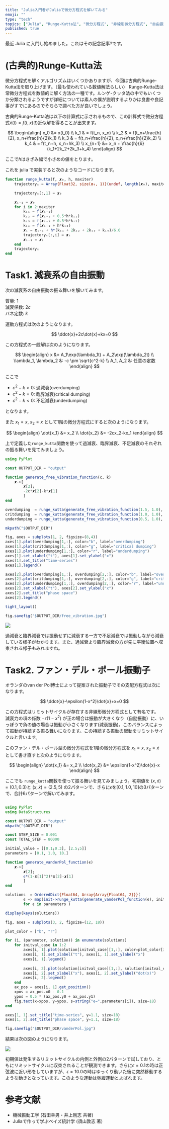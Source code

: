 ```yaml
---
title: "Julia入門者がJuliaで微分方程式を解いてみる"
emoji: ""
type: "tech"
topics: ["Julia", "Runge-Kutta法", "微分方程式", "非線形微分方程式", "自由振動", "van der Pol振動子"]
published: true
---
```


最近 Julia に入門し始めました。これはその記念記事?です。

# (古典的)Runge-Kutta法

微分方程式を解くアルゴリズムはいくつかありますが、今回は古典的Runge-Kutta法を取り上げます。（最も使われている数値解法らしい）
Runge-Kutta法は常微分方程式を数値的に解く方法の一種です。ルンゲ-クッタ法の中でもいくつか分類されるようですが詳細については素人の僕が説明するよりかは良書や良記事がすでにあるのでそちらで調べた方が良いでしょう。

古典的Runge-Kutta法は以下の計算式に示されるもので、この計算式で微分方程式$\dot{x}(t)=f(t,x)$の近似解を得ることが出来ます。

$$
\begin{align}
x_0 &= x(t_0) \\
k_1 & = f(t_n, x_n) \\
k_2 & = f(t_n+\frac{h}{2}, x_n+\frac{h}{2}k_1) \\
k_3 & = f(t_n+\frac{h}{2}, x_n+\frac{h}{2}k_2) \\
k_4 & = f(t_n+h, x_n+hk_3) \\
x_{n+1} &= x_n + \frac{h}{6}(k_1+2k_2+2k_3+k_4) 
\end{align}
$$

ここで$h$はきざみ幅で小さめの値をとります。

これを julia で実装すると次のようなコードになります。

```julia
function runge_kutta(f, 𝒙₀, h, maxiter)
    trajectoryₓ = Array{Float32, size(𝒙₀, 1)}(undef, length(𝒙₀), maxiter)

    trajectoryₓ[:,1] = 𝒙₀

    𝒙ᵢ₋₁ = 𝒙₀
    for i in 2:maxiter
        kᵢ₁ = f(𝒙ᵢ₋₁)
        kᵢ₂ = f(𝒙ᵢ₋₁ + 0.5*h*kᵢ₁)
        kᵢ₃ = f(𝒙ᵢ₋₁ + 0.5*h*kᵢ₂)
        kᵢ₄ = f(𝒙ᵢ₋₁ + h*kᵢ₃)
        𝒙ᵢ = 𝒙ᵢ₋₁ + h*(kᵢ₁ + 2kᵢ₂ + 2kᵢ₃ + kᵢ₄)/6.0
        trajectoryₓ[:,i] = 𝒙ᵢ
        𝒙ᵢ₋₁ = 𝒙ᵢ
    end
    trajectoryₓ
end
```

# Task1. 減衰系の自由振動

次の減衰系の自由振動の振る舞いを解いてみます。

質量: $1$ \
減衰係数: $2c$ \
バネ定数: $k$

運動方程式は次のようになります。

$$
\ddot{x}+2c\dot{x}+kx=0
$$

この方程式の一般解は次のようになります。

$$
\begin{align}
x &= A_1\exp(\lambda_1t) + A_2\exp(\lambda_2t) \\
\lambda_1, \lambda_2 &: -c \pm \sqrt{c^2-k} \\
A_1, A_2 &: 任意の定数
\end{align}
$$

ここで

- $c^2-k>0$: 過減衰(overdumping)
- $c^2-k=0$: 臨界減衰(critical dumping)
- $c^2-k<0$: 不足減衰(underdumping)

となります。

また $x_1 = x$, $x_2=\dot{x}$ として1階の微分方程式にすると次のようになります。

$$
\begin{align}
\dot{x_1} &= x_2 \\
\dot{x_2} &= -2cx_2-kx_1
\end{align}
$$

上で定義した`runge_kutta`関数を使って過減衰、臨界減衰、不足減衰のそれぞれの振る舞いを見てみましょう。

```julia
using PyPlot

const OUTPUT_DIR = "output"

function generate_free_vibration_function(c, k)
    𝒙->[
        𝒙[2];
        -2c*𝒙[2]-k*𝒙[1]
        ]
end

overdumping  = runge_kutta(generate_free_vibration_function(1.5, 1.0), [0.1;0.3], 0.001, 18000)
critdumping  = runge_kutta(generate_free_vibration_function(1.0, 1.0), [0.1;0.3], 0.001, 18000)
underdumping = runge_kutta(generate_free_vibration_function(0.5, 1.0), [0.1;0.3], 0.001, 18000)

mkpath("$OUTPUT_DIR")

fig, axes = subplots(1, 2, figsize=(8,4))
axes[1].plot(overdumping[1,:], color="b", label="overdumping")
axes[1].plot(critdumping[1,:], color="g", label="critical dumping")
axes[1].plot(underdumping[1,:], color="r", label="underdumping")
axes[1].set_xlabel("t"), axes[1].set_ylabel("x")
axes[1].set_title("time-series")
axes[1].legend()

axes[2].plot(overdumping[1,:], overdumping[2,:], color="b", label="overdumping")
axes[2].plot(critdumping[1,:], overdumping[2,:], color="g", label="critical dumping")
axes[2].plot(underdumping[1,:], overdumping[2,:], color="r", label="underdumping")
axes[2].set_xlabel("t"), axes[2].set_ylabel("x")
axes[2].set_title("phase space")
axes[2].legend()

tight_layout()

fig.savefig("$OUTPUT_DIR/free_vibration.jpg")
```

![](/images/runge_kutta_julia/free_vibration.jpg)

過減衰と臨界減衰では振動せずに減衰する一方で不足減衰では振動しながら減衰している様子がわかります。また、過減衰より臨界減衰の方が先に平衡位置へ収束される様子もみれますね。

# Task2. ファン・デル・ポール振動子

オランダのvan der Pol博士によって提案された振動子でその支配方程式は次になります。

$$
\ddot{x}-\epsilon(1-x^2)\dot{x}+x=0
$$

この方程式はリミットサイクルが存在する非線形微分方程式として有名です。
減衰力の項の係数 $-\epsilon(1-x^2)$ が正の場合は振動が大きくなり（自励振動）に、いっぽうで負の値の場合は振動が小さくなります(減衰振動)。このバランスによって振動が持続する振る舞いになります。この持続する振動の起動をリミットサイクルと言います。

このファン・デル・ポール型の微分方程式を1階の微分方程式を $x_1 = x$, $x_2=\dot{x}$ として書き直すと次のようになります。

$$
\begin{align}
\dot{x_1} &= x_2 \\
\dot{x_2} &= \epsilon(1-x^2)\dot{x}-x
\end{align}
$$

ここでも `runge_kutta`関数を使って振る舞いを見てみましょう。初期値を $(x,\dot{x})=(0.1, 0.3)$と  $(x,\dot{x})=(2.5, 5)$ の2パターンで、さらに$\epsilon$を$[0.1, 1.0, 10]$の3パターンで、合計6パターンで解いてみます。

```julia

using PyPlot
using DataStructures

const OUTPUT_DIR = "output"
mkpath("$OUTPUT_DIR")

const STEP_SIZE = 0.001
const TOTAL_STEP = 80000

initial_value = [[0.1;0.3], [2.5;5]]
parameters = [0.1, 1.0, 10.]

function generate_vanderPol_function(ϵ)
    𝒙->[
        𝒙[2];
        ϵ*(1-𝒙[1]^2)*𝒙[2]-𝒙[1]
        ]
end

solutions  = OrderedDict{Float64, Array{Array{Float64, 2}}}(
        ϵ => map(init->runge_kutta(generate_vanderPol_function(ϵ), init, STEP_SIZE, TOTAL_STEP), initial_value) 
        for ϵ in parameters )

display(keys(solutions))

fig, axes = subplots(3, 2, figsize=(12, 18))

plot_color = ["b", "r"]

for (i, (parameter, solution)) in enumerate(solutions)
    for initval_case in 1:2
        axes[i, 1].plot(solution[initval_case][1,:], color=plot_color[initval_case], label=initial_value[initval_case])
        axes[i, 1].set_xlabel("t"), axes[i, 1].set_ylabel("x")
        axes[i, 1].legend()
    
        axes[i, 2].plot(solution[initval_case][1,:], solution[initval_case][2,:], color=plot_color[initval_case], label=initial_value[initval_case])
        axes[i, 2].set_xlabel("x"), axes[i, 2].set_ylabel("dot(x)")
        axes[i, 2].legend()
    end
    ax_pos = axes[i, 1].get_position()
    xpos = ax_pos.x0 - 0.1
    ypos = 0.5 * (ax_pos.y0 + ax_pos.y1)
    fig.text(x=xpos, y=ypos, s=string("ϵ=",parameters[i]), size=18)
end

axes[1, 1].set_title("time-series", y=1.1, size=18)
axes[1, 2].set_title("phase space", y=1.1, size=18)

fig.savefig("$OUTPUT_DIR/vanderPol.jpg")
```

結果は次の図のようになります。

![](/images/runge_kutta_julia/vanderPol.jpg)

初期値は発生するリミットサイクルの内側と外側の2パターンで試しており、ともにリミットサイクルに収束されることが観測できます。さらに$\epsilon=0.1$の時は正弦波に近い形をしていますが、$\epsilon=10.0$の時はゆっくり動いた後に突然移動するような動きとなっています。このような運動は弛緩運動とよばれます。

# 参考文献

- 機械振動工学 (石田幸男・井上剛志 共著)
- Juliaで作って学ぶベイズ統計学 (須山敦志 著)
